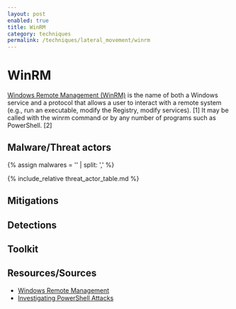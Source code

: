 ```yaml
---
layout: post
enabled: true
title: WinRM
category: techniques
permalink: /techniques/lateral_movement/winrm
---
```

# WinRM
[Windows Remote Management (WinRM)](https://attack.mitre.org/techniques/T1028/) is the name of both a Windows service and a protocol that allows a user to interact with a remote system (e.g., run an executable, modify the Registry, modify services). [1] It may be called with the winrm command or by any number of programs such as PowerShell. [2]

## Malware/Threat actors

{% assign malwares = '' | split: ',' %}

{% include_relative threat_actor_table.md %}

## Mitigations


## Detections


## Toolkit


## Resources/Sources
* [Windows Remote Management](https://attack.mitre.org/techniques/T1028/)
* [Investigating PowerShell Attacks](https://www.blackhat.com/docs/us-14/materials/us-14-Kazanciyan-Investigating-Powershell-Attacks-WP.pdf)
